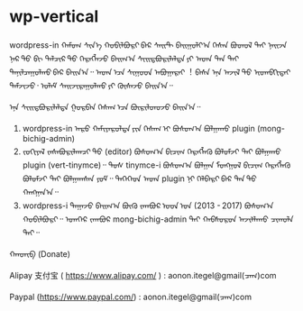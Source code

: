 # wp-vertical
wordpress-in ᠬᠠᠮᠤᠭ ᠰᠢᠨ᠎ᠡ ᠬᠤᠪᠢᠯᠪᠤᠷᠢ ᠪᠠᠷ ᠰᠠᠢᠲ ᠪᠠᠢᠭᠤᠯᠶ᠎ᠠ ᠭᠡᠰᠡᠨ ᠪᠣᠳᠣᠯ ᠲᠠᠢ ᠨᠠᠢᠵᠠ ᠨᠠᠷ ᠲᠤ ᠪᠢ ᠲᠠᠯᠴᠢᠷ ᠲᠤ ᠬᠡᠷᠡᠭᠯᠡᠵᠦ ᠪᠠᠢᠭ᠎ᠠ ᠰᠢᠢᠳᠪᠦᠷᠢᠯᠡᠯᠲᠡ ᠶᠢ ᠡᠨᠳᠡ ᠲᠠᠨ ᠲᠠᠢ ᠲᠠᠨᠢᠯᠴᠠᠭᠤᠯᠬᠤ ᠪᠠᠷ ᠪᠠᠢᠨ᠎ᠠ᠃ ᠡᠨᠳᠡ ᠡᠴᠡ ᠰᠢᠭᠤᠳ ᠠᠪᠤᠭᠠᠷᠠᠢ︕
ᠪᠠᠰᠠ ᠡᠨᠡ ᠠᠵᠢᠯ ᠳᠤ ᠢᠳᠡᠪᠬᠢᠲᠡᠢ ᠳᠡᠮᠵᠢᠵᠦ᠂ ᠤᠯᠠᠮ ᠰᠠᠢᠵᠢᠷᠠᠭᠤᠯᠬᠤ ᠶᠢ ᠬᠦᠰᠡᠵᠦ ᠪᠠᠢᠨ᠎ᠠ᠃

ᠡᠨᠡ ᠰᠢᠢᠳᠪᠦᠷᠢᠯᠡᠯᠲᠡ ᠭᠤᠷᠪᠠᠨ ᠬᠡᠰᠡᠭ ᠡᠴᠡ ᠪᠦᠷᠢᠯᠳᠦᠵᠦ ᠪᠠᠢᠨ᠎ᠠ᠃

1) wordpress-in ᠠᠷᠤ ᠬᠠᠮᠢᠶᠠᠷᠤᠯᠲᠠ ᠶᠢᠨ ᠬᠡᠰᠡᠭ ᠢ ᠪᠣᠰᠣᠭ᠎ᠠ ᠪᠣᠯᠭᠠᠬᠤ plugin (mong-bichig-admin)
2) ᠵᠣᠬᠢᠶᠠᠯ ᠵᠠᠰᠠᠪᠤᠷᠢᠯᠠᠭᠴᠢ ᠳᠤ (editor) ᠪᠣᠰᠣᠭ᠎ᠠ ᠪᠢᠴᠢᠭ ᠬᠡᠷᠡᠭᠯᠡᠬᠦ ᠪᠣᠯᠣᠮᠵᠢ ᠲᠠᠢ ᠪᠣᠯᠭᠠᠬᠤ plugin (vert-tinymce)᠃ ᠲᠤᠰ tinymce-i ᠪᠣᠰᠣᠭ᠎ᠠ ᠪᠣᠯᠭᠠᠨ ᠮᠣᠩᠭᠣᠯ ᠪᠢᠴᠢᠭ ᠬᠡᠷᠡᠭᠯᠡᠬᠦ ᠪᠣᠯᠣᠮᠵᠢ ᠲᠠᠢ ᠪᠣᠯᠭᠠᠭᠰᠠᠨ ᠶᠤᠮ᠃ ᠲᠡᠭᠡᠭᠡᠳ ᠡᠨᠳᠡ plugin ᠨᠢ ᠬᠡᠯᠪᠡᠷᠢ ᠪᠡᠷ ᠲᠠᠨ ᠳᠤ ᠬᠠᠩᠭᠠᠨ᠎ᠠ᠃
3) wordpress-i ᠳᠠᠭᠠᠵᠤ ᠪᠠᠢᠭ᠎ᠠ ᠪᠦᠬᠦ ᠵᠠᠭᠪᠤᠷ ᠤᠳ ᠤᠨ (2013 - 2017) ᠪᠣᠰᠤᠭ᠎ᠠ ᠬᠤᠪᠢᠯᠪᠤᠷᠢ᠃ ᠡᠳᠡᠭᠡᠷ ᠵᠠᠭᠪᠤᠷ mong-bichig-admin ᠲᠠᠢ ᠬᠠᠪᠰᠤᠷᠤᠨ ᠠᠵᠢᠯᠯᠠᠬᠤ ᠴᠢᠬᠤᠯᠠ ᠲᠠᠢ᠃

ᠬᠠᠨᠳᠢᠪ (Donate) 

Alipay 支付宝 ( https://www.alipay.com/ ) : aonon.itegel@gmail(ᠴᠡᠭ)com

Paypal (https://www.paypal.com/) : aonon.itegel@gmail(ᠴᠡᠭ)com

